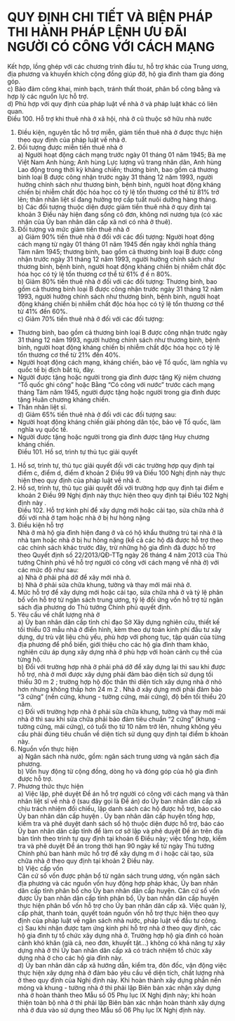 # QUY ĐỊNH CHI TIẾT VÀ BIỆN PHÁP THI HÀNH PHÁP LỆNH ƯU ĐÃI NGƯỜI CÓ CÔNG VỚI CÁCH MẠNG

Kết hợp, lồng ghép với các chương trình đầu tư, hỗ trợ khác của Trung ương, địa phương và khuyến khích cộng đồng giúp đỡ, hộ gia đình tham gia đóng góp.  
c) Bảo đảm công khai, minh bạch, tránh thất thoát, phân bổ công bằng và hợp lý các nguồn lực hỗ trợ.  
d) Phù hợp với quy định của pháp luật về nhà ở và pháp luật khác có liên quan.  
Điều 100. Hỗ trợ khi thuê nhà ở xã hội, nhà ở cũ thuộc sở hữu nhà nước  
1. Điều kiện, nguyên tắc hỗ trợ miễn, giảm tiền thuê nhà ở được thực hiện theo quy định của pháp luật về nhà ở.  
2. Đối tượng được miễn tiền thuê nhà ở  
a) Người hoạt động cách mạng trước ngày 01 tháng 01 năm 1945; Bà mẹ Việt Nam Anh hùng; Anh hùng Lực lượng vũ trang nhân dân, Anh hùng Lao động trong thời kỳ kháng chiến; thương binh, bao gồm cả thương binh loại B được công nhận trước ngày 31 tháng 12 năm 1993, người hưởng chính sách như thương binh, bệnh binh, người hoạt động kháng chiến bị nhiễm chất độc hóa học có tỷ lệ tổn thương cơ thể từ 81% trở lên; thân nhân liệt sĩ đang hưởng trợ cấp tuất nuôi dưỡng hàng tháng.  
b) Các đối tượng thuộc diện được giảm tiền thuê nhà ở quy định tại khoản 3 Điều này hiện đang sống cô đơn, không nơi nương tựa (có xác nhận của Ủy ban nhân dân cấp xã nơi có nhà ở thuê).  
3. Đối tượng và mức giảm tiền thuê nhà ở  
a) Giảm 90% tiền thuê nhà ở đối với các đối tượng: Người hoạt động cách mạng từ ngày 01 tháng 01 năm 1945 đến ngày khởi nghĩa tháng Tám năm 1945; thương binh, bao gồm cả thương binh loại B được công nhận trước ngày 31 tháng 12 năm 1993, người hưởng chính sách như thương binh, bệnh binh, người hoạt động kháng chiến bị nhiễm chất độc hóa học có tỷ lệ tổn thương cơ thể từ 61% đ ế n 80%.  
b) Giảm 80% tiền thuê nhà ở đối với các đối tượng: Thương binh, bao gồm cả thương binh loại B được công nhận trước ngày 31 tháng 12 năm 1993, người hưởng chính sách như thương binh, bệnh binh, người hoạt động kháng chiến bị nhiễm chất độc hóa học có tỷ lệ tổn thương cơ thể từ 41% đến 60%.  
c) Giảm 70% tiền thuê nhà ở đối với các đối tượng:  
- Thương binh, bao gồm cả thương binh loại B được công nhận trước ngày 31 tháng 12 năm 1993, người hưởng chính sách như thương binh, bệnh binh, người hoạt động kháng chiến bị nhiễm chất độc hóa học có tỷ lệ tổn thương cơ thể từ 21% đến 40%.  
- Người hoạt động cách mạng, kháng chiến, bảo vệ Tổ quốc, làm nghĩa vụ quốc tế bị địch bắt tù, đày.  
- Người được tặng hoặc người trong gia đình được tặng Kỷ niệm chương “Tổ quốc ghi công” hoặc Bằng “Có công với nước” trước cách mạng tháng Tám năm 1945, người được tặng hoặc người trong gia đình được tặng Huân chương kháng chiến.  
- Thân nhân liệt sĩ.  
d) Giảm 65% tiền thuê nhà ở đối với các đối tượng sau:  
- Người hoạt động kháng chiến giải phóng dân tộc, bảo vệ Tổ quốc, làm nghĩa vụ quốc tế.  
- Người được tặng hoặc người trong gia đình được tặng Huy chương kháng chiến.  
Điều 101. Hồ sơ, trình tự thủ tục giải quyết  
1. Hồ sơ, trình tự, thủ tục giải quyết đối với các trường hợp quy định tại điểm c, điểm d, điểm đ khoản 2 Điều 99 và Điều 100 Nghị định này thực hiện theo quy định của pháp luật về nhà ở.  
2. Hồ sơ, trình tự, thủ tục giải quyết đối với trường hợp quy định tại điểm e khoản 2 Điều 99 Nghị định này thực hiện theo quy định tại Điều 102 Nghị định này .  
Điều 102. Hỗ trợ kinh phí để xây dựng mới hoặc cải tạo, sửa chữa nhà ở đối với nhà ở tạm hoặc nhà ở bị hư hỏng nặng  
1. Điều kiện hỗ trợ  
Nhà ở mà hộ gia đình hiện đang ở và có hộ khẩu thường trú tại nhà ở là nhà tạm hoặc nhà ở bị hư hỏng nặng (kể cả các hộ đã được hỗ trợ theo các chính sách khác trước đây, trừ những hộ gia đình đã được hỗ trợ theo Quyết định số 22/2013/QĐ-TTg ngày 26 tháng 4 năm 2013 của Thủ tướng Chính phủ về hỗ trợ người có công với cách mạng về nhà ở) với các mức độ như sau:  
a) Nhà ở phải phá dỡ để xây mới nhà ở.  
b) Nhà ở phải sửa chữa khung, tường và thay mới mái nhà ở.  
2. Mức hỗ trợ để xây dựng mới hoặc cải tạo, sửa chữa nhà ở và tỷ lệ phân bổ vốn hỗ trợ từ ngân sách trung ương, tỷ lệ đối ứng vốn hỗ trợ từ ngân sách địa phương do Thủ tướng Chính phủ quyết định.  
3. Yêu cầu về chất lượng nhà ở  
a) Ủy ban nhân dân cấp tỉnh chỉ đạo Sở Xây dựng nghiên cứu, thiết kế tối thiểu 03 mẫu nhà ở điển hình, kèm theo dự toán kinh phí đầu tư xây dựng, dự trù vật liệu chủ yếu, phù hợp với phong tục, tập quán của từng địa phương để phổ biến, giới thiệu cho các hộ gia đình tham khảo, nghiên cứu áp dụng xây dựng nhà ở phù hợp với hoàn cảnh cụ thể của từng hộ.  
b) Đối với trường hợp nhà ở phải phá dỡ để xây dựng lại thì sau khi được hỗ trợ, nhà ở mới được xây dựng phải đảm bảo diện tích sử dụng tối thiểu 30 m 2 ; trường hợp hộ độc thân thì diện tích xây dựng nhà ở nhỏ hơn nhưng không thấp hơn 24 m 2 . Nhà ở xây dựng mới phải đảm bảo “3 cứng” (nền cứng, khung - tường cứng, mái cứng), độ bền tối thiểu 20 năm.  
c) Đối với trường hợp nhà ở phải sửa chữa khung, tường và thay mới mái nhà ở thì sau khi sửa chữa phải bảo đảm tiêu chuẩn “2 cứng” (khung - tường cứng, mái cứng), có tuổi thọ từ 10 năm trở lên, nhưng không yêu cầu phải đúng tiêu chuẩn về diện tích sử dụng quy định tại điểm b khoản này.  
4. Nguồn vốn thực hiện  
a) Ngân sách nhà nước, gồm: ngân sách trung ương và ngân sách địa phương.  
b) Vốn huy động từ cộng đồng, dòng họ và đóng góp của hộ gia đình được hỗ trợ.  
5. Phương thức thực hiện  
a) Việc lập, phê duyệt Đề án hỗ trợ người có công với cách mạng và thân nhân liệt sĩ về nhà ở (sau đây gọi là Đề án) do Ủy ban nhân dân cấp xã chịu trách nhiệm đối chiếu, lập danh sách các hộ được hỗ trợ, báo cáo Ủy ban nhân dân cấp huyện . Ủy ban nhân dân cấp huyện tổng hợp, kiểm tra và phê duyệt danh sách số hộ thuộc diện được hỗ trợ, báo cáo Ủy ban nhân dân cấp tỉnh để làm cơ sở lập và phê duyệt Đề án trên địa bàn tỉnh theo trình tự quy định tại khoản 6 Điều này; việc tổng hợp, kiểm tra và phê duyệt Đề án trong thời hạn 90 ngày kể từ ngày Thủ tướng Chính phủ ban hành mức hỗ trợ để xây dựng m ớ i hoặc cải tạo, sửa chữa nhà ở theo quy định tại khoản 2 Điều này.  
b) Việc cấp vốn  
Căn cứ số vốn được phân bổ từ ngân sách trung ương, vốn ngân sách địa phương và các nguồn vốn huy động hợp pháp khác, Ủy ban nhân dân cấp tỉnh phân bổ cho Ủy ban nhân dân cấp huyện. Căn cứ số vốn được Ủy ban nhân dân cấp tỉnh phân bổ, Ủy ban nhân dân cấp huyện thực hiện phân bổ vốn hỗ trợ cho Ủy ban nhân dân cấp xã. Việc quản lý, cấp phát, thanh toán, quyết toán nguồn vốn hỗ trợ thực hiện theo quy định của pháp luật về ngân sách nhà nước, pháp luật về đầu tư công.  
c) Sau khi nhận được tạm ứng kinh phí hỗ trợ nhà ở theo quy định, các hộ gia đình tự tổ chức xây dựng nhà ở. Trường hợp hộ gia đình có hoàn cảnh khó khăn (già cả, neo đơn, khuyết tật...) không có khả năng tự xây dựng nhà ở thì Ủy ban nhân dân cấp xã có trách nhiệm tổ chức xây dựng nhà ở cho các hộ gia đình này.  
d) Ủy ban nhân dân cấp xã hướng dẫn, kiểm tra, đôn đốc, vận động việc thực hiện xây dựng nhà ở đảm bảo yêu cầu về diện tích, chất lượng nhà ở theo quy định của Nghị định này. Khi hoàn thành xây dựng phần nền móng và khung - tường nhà ở thì phải lập Biên bản xác nhận xây dựng nhà ở hoàn thành theo Mẫu số 05 Phụ lục IX Nghị định này; khi hoàn thiện toàn bộ nhà ở thì phải lập Biên bản xác nhận hoàn thành xây dựng nhà ở đưa vào sử dụng theo Mẫu số 06 Phụ lục IX  Nghị định này.